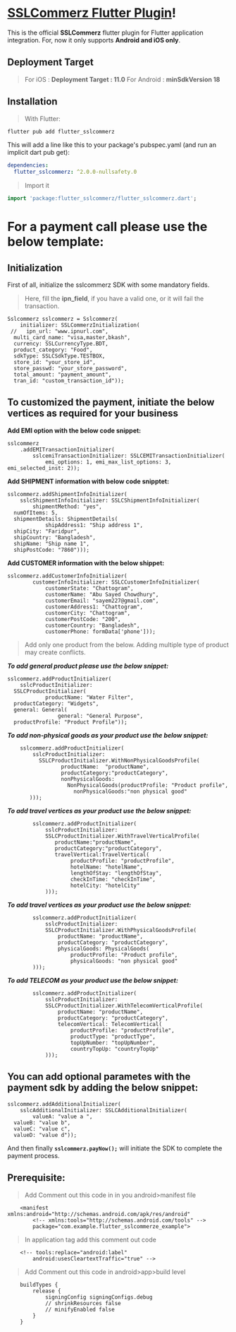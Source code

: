 # [SSLCommerz Flutter Plugin](https://pub.dev/packages/flutter_sslcommerz)!

This is the official **SSLCommerz** flutter plugin for Flutter application integration. For, now it only supports **Android and iOS only**.


## Deployment Target

> For iOS : **Deployment Target : 11.0**
> For Android : **minSdkVersion 18**

## Installation
> With Flutter:
```bash
flutter pub add flutter_sslcommerz
```

This will add a line like this to your package's pubspec.yaml (and run an implicit dart pub get):
```yaml
dependencies:
  flutter_sslcommerz: ^2.0.0-nullsafety.0
```

> Import it
```dart
import 'package:flutter_sslcommerz/flutter_sslcommerz.dart';
```

# For a payment call please use the below template:


## Initialization
First of all, initialize the sslcommerz SDK with some mandatory fields.

> Here, fill the **ipn_field**, if you have a valid one, or it will fail
> the transaction.

    Sslcommerz sslcommerz = Sslcommerz(
        initializer: SSLCommerzInitialization(
     //   ipn_url: "www.ipnurl.com",
      multi_card_name: "visa,master,bkash",
      currency: SSLCurrencyType.BDT,
      product_category: "Food",
      sdkType: SSLCSdkType.TESTBOX,
      store_id: "your_store_id",
      store_passwd: "your_store_password",
      total_amount: "payment_amount",
      tran_id: "custom_transaction_id"));


## To customized the payment, initiate the below vertices as required for your business
**Add EMI option with the below code snippet:**

    sslcommerz
        .addEMITransactionInitializer(
            sslcemiTransactionInitializer: SSLCEMITransactionInitializer(
                emi_options: 1, emi_max_list_options: 3, emi_selected_inst: 2));

**Add SHIPMENT information with below code snipptet:**

    sslcommerz.addShipmentInfoInitializer(
        sslcShipmentInfoInitializer: SSLCShipmentInfoInitializer(
            shipmentMethod: "yes",
      numOfItems: 5,
      shipmentDetails: ShipmentDetails(
                shipAddress1: "Ship address 1",
      shipCity: "Faridpur",
      shipCountry: "Bangladesh",
      shipName: "Ship name 1",
      shipPostCode: "7860")));

**Add CUSTOMER information with the below shippet:**

    sslcommerz.addCustomerInfoInitializer(
            customerInfoInitializer: SSLCCustomerInfoInitializer(
                customerState: "Chattogram",
                customerName: "Abu Sayed Chowdhury",
                customerEmail: "sayem227@gmail.com",
                customerAddress1: "Chattogram",
                customerCity: "Chattogram",
                customerPostCode: "200",
                customerCountry: "Bangladesh",
                customerPhone: formData['phone']));

> Add only one product from the below. Adding multiple type of product
> may create conflicts.

***To add general product please use the below snippet:***

    sslcommerz.addProductInitializer(
        sslcProductInitializer:
      SSLCProductInitializer(
                productName: "Water Filter",
      productCategory: "Widgets",
      general: General(
                    general: "General Purpose",
      productProfile: "Product Profile"));


***To add non-physical goods as your product use the below snippet:***

        sslcommerz.addProductInitializer(
            sslcProductInitializer:
	          SSLCProductInitializer.WithNonPhysicalGoodsProfile(
			         productName:  "productName",
				     productCategory:"productCategory",
				     nonPhysicalGoods:
				       NonPhysicalGoods(productProfile: "Product profile",
					     nonPhysicalGoods:"non physical good"
           )));

***To add travel vertices as your product use the below snippet:***

            sslcommerz.addProductInitializer(
                sslcProductInitializer:
                SSLCProductInitializer.WithTravelVerticalProfile(
			       productName:"productName",
			       productCategory:"productCategory",
			       travelVertical:TravelVertical(
			            productProfile: "productProfile",
					    hotelName: "hotelName",
					    lengthOfStay: "lengthOfStay",
				        checkInTime: "checkInTime",
				        hotelCity: "hotelCity"
				)));

***To add travel vertices as your product use the below snippet:***

            sslcommerz.addProductInitializer(
                sslcProductInitializer:
                SSLCProductInitializer.WithPhysicalGoodsProfile(
				    productName: "productName",
				    productCategory: "productCategory",
				    physicalGoods: PhysicalGoods(
				        productProfile: "Product profile",
						physicalGoods: "non physical good"
			)));

***To add TELECOM as your product use the below snippet:***

            sslcommerz.addProductInitializer(
                sslcProductInitializer:
                SSLCProductInitializer.WithTelecomVerticalProfile(
				    productName: "productName",
				    productCategory: "productCategory",
					telecomVertical: TelecomVertical(
				        productProfile: "productProfile",
					    productType: "productType",
					    topUpNumber: "topUpNumber",
						countryTopUp: "countryTopUp"
				)));


## You can add optional parametes with the payment sdk by adding the below snippet:

    sslcommerz.addAdditionalInitializer(
        sslcAdditionalInitializer: SSLCAdditionalInitializer(
            valueA: "value a ",
      valueB: "value b",
      valueC: "value c",
      valueD: "value d"));

And then finally **`sslcommerz.payNow();`** will initiate the SDK to complete the payment process.

## Prerequisite:

> Add Comment out this code in in you android>manifest file

        <manifest xmlns:android="http://schemas.android.com/apk/res/android"
            <!-- xmlns:tools="http://schemas.android.com/tools" -->
            package="com.example.flutter_sslcommerze_example">

> In application tag add this comment out code

        <!-- tools:replace="android:label"
            android:usesCleartextTraffic="true" -->

> Add Comment out this code in android>app>build level

        buildTypes {
            release {
                signingConfig signingConfigs.debug
                // shrinkResources false
                // minifyEnabled false
            }
        }
